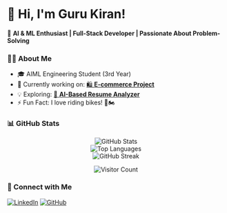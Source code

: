 # 👋 Hi, I'm Guru Kiran! 
🚀 **AI & ML Enthusiast | Full-Stack Developer | Passionate About Problem-Solving**

### 👨‍💻 About Me  
- 🎓 AIML Engineering Student (3rd Year)  
- 🔭 Currently working on: [🛍️ **E-commerce Project**](#)  
- 💡 Exploring: [🤖 **AI-Based Resume Analyzer**](#)  
- ⚡ Fun Fact: I love riding bikes! 🎥🏍️  

### 📊 GitHub Stats  
<div align="center">
  
  ![GitHub Stats](https://github-readme-stats.vercel.app/api?username=Gurukiran10&show_icons=true&theme=radical&count_private=true)  
  ![Top Languages](https://github-readme-stats.vercel.app/api/top-langs/?username=Gurukiran10&layout=compact&theme=radical&langs_count=8)  
  ![GitHub Streak](https://github-readme-streak-stats.herokuapp.com/?user=Gurukiran10&theme=radical)  


  ![Visitor Count](https://komarev.com/ghpvc/?username=Gurukiran10&label=Profile+Views&color=blue&style=plastic)

</div>


### 🔗 Connect with Me  
[![LinkedIn](https://img.shields.io/badge/LinkedIn-0A66C2?style=for-the-badge&logo=linkedin&logoColor=white)](https://www.linkedin.com/in/yourprofile)
[![GitHub](https://img.shields.io/badge/GitHub-181717?style=for-the-badge&logo=github&logoColor=white)](https://github.com/Gurukiran10)

